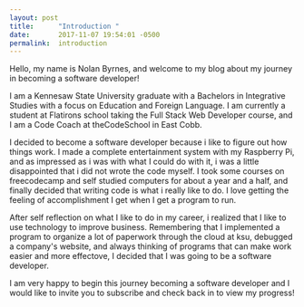 ```yaml
---
layout: post
title:      "Introduction "
date:       2017-11-07 19:54:01 -0500
permalink:  introduction
---
```



Hello, my name is Nolan Byrnes, and welcome to my blog about my journey in becoming a software developer!

I am a Kennesaw State University graduate with a Bachelors in Integrative Studies with a focus on Education and Foreign Language. I am currently a student at Flatirons school taking the Full Stack Web Developer course, and I am a Code Coach at  theCodeSchool in East Cobb. 

I decided to become a software developer because i like to figure out how things work. I made a complete entertainment system with my Raspberry Pi, and as impressed as i was with what I could do with it, i was a little disappointed that i did not wrote the code myself. I took some courses on freecodecamp and self studied computers for about a year and a half, and finally decided that writing code is what i really like to do. I love getting the feeling of accomplishment I get when I get a program to run. 

After self reflection on what I like to do in my career, i realized that I like to use technology to improve business. Remembering that I implemented a program to organize a lot of paperwork through the cloud at ksu, debugged a company's website, and always thinking of programs that can make work easier and more effectove, I decided that I was going to be a software developer. 

I am very happy to begin this journey becoming a software developer and I would like to invite you to subscribe and check back in to view my progress!


